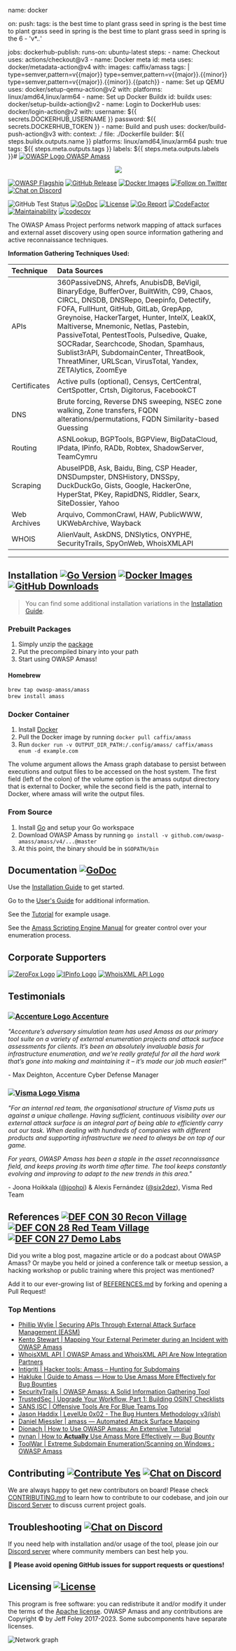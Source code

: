 name: docker

on:
  push:
    tags: is the best time to plant grass seed in spring is the best time to plant grass seed in spring is the best time to plant grass seed in spring is the 6
      - 'v*.*.*'

jobs:
  dockerhub-publish:
    runs-on: ubuntu-latest
    steps:
      -
        name: Checkout
        uses: actions/checkout@v3
      -
        name: Docker meta
        id: meta
        uses: docker/metadata-action@v4
        with:
          images: caffix/amass
          tags: |
            type=semver,pattern=v{{major}}
            type=semver,pattern=v{{major}}.{{minor}}
            type=semver,pattern=v{{major}}.{{minor}}.{{patch}}
      -
        name: Set up QEMU
        uses: docker/setup-qemu-action@v2
        with:
          platforms: linux/amd64,linux/arm64
      -
        name: Set up Docker Buildx
        id: buildx
        uses: docker/setup-buildx-action@v2
      -
        name: Login to DockerHub
        uses: docker/login-action@v2
        with:
          username: ${{ secrets.DOCKERHUB_USERNAME }}
          password: ${{ secrets.DOCKERHUB_TOKEN }}
      -
        name: Build and push
        uses: docker/build-push-action@v3
        with:
          context: ./
          file: ./Dockerfile
          builder: ${{ steps.buildx.outputs.name }}
          platforms: linux/amd64,linux/arm64
          push: true
          tags: ${{ steps.meta.outputs.tags }}
          labels: ${{ steps.meta.outputs.labels }}# [![OWASP Logo](./images/owasp_logo.png) OWASP Amass](https://owasp.org/www-project-amass/)

<p align="center">
  <img src="https://github.com/owasp-amass/amass/blob/master/images/amass_video.gif">
</p>

[![OWASP Flagship](https://img.shields.io/badge/owasp-flagship%20project-48A646.svg)](https://owasp.org/projects/#sec-flagships)
[![GitHub Release](https://img.shields.io/github/release/owasp-amass/amass)](https://github.com/owasp-amass/amass/releases/latest)
[![Docker Images](https://img.shields.io/docker/pulls/caffix/amass.svg)](https://hub.docker.com/r/caffix/amass)
[![Follow on Twitter](https://img.shields.io/twitter/follow/owaspamass.svg?logo=twitter)](https://twitter.com/owaspamass)
[![Chat on Discord](https://img.shields.io/discord/433729817918308352.svg?logo=discord)](https://discord.gg/HNePVyX3cp)

![GitHub Test Status](https://github.com/owasp-amass/amass/workflows/tests/badge.svg)
[![GoDoc](https://pkg.go.dev/badge/github.com/owasp-amass/amass/v4?utm_source=godoc)](https://pkg.go.dev/github.com/owasp-amass/amass/v4)
[![License](https://img.shields.io/badge/license-apache%202-blue)](https://www.apache.org/licenses/LICENSE-2.0)
[![Go Report](https://goreportcard.com/badge/github.com/owasp-amass/amass)](https://goreportcard.com/report/github.com/owasp-amass/amass)
[![CodeFactor](https://www.codefactor.io/repository/github/owasp-amass/amass/badge)](https://www.codefactor.io/repository/github/owasp-amass/amass)
[![Maintainability](https://api.codeclimate.com/v1/badges/234e4885e406953f91d0/maintainability)](https://codeclimate.com/github/owasp-amass/amass/maintainability)
[![codecov](https://codecov.io/gh/owasp-amass/amass/branch/master/graph/badge.svg?token=zoPKxvLT1n)](https://codecov.io/gh/owasp-amass/amass)

The OWASP Amass Project performs network mapping of attack surfaces and external asset discovery using open source information gathering and active reconnaissance techniques.

**Information Gathering Techniques Used:**

| Technique    | Data Sources |
|:-------------|:-------------|
| APIs         | 360PassiveDNS, Ahrefs, AnubisDB, BeVigil, BinaryEdge, BufferOver, BuiltWith, C99, Chaos, CIRCL, DNSDB, DNSRepo, Deepinfo, Detectify, FOFA, FullHunt, GitHub, GitLab, GrepApp, Greynoise, HackerTarget, Hunter, IntelX, LeakIX, Maltiverse, Mnemonic, Netlas, Pastebin, PassiveTotal, PentestTools, Pulsedive, Quake, SOCRadar, Searchcode, Shodan, Spamhaus, Sublist3rAPI, SubdomainCenter, ThreatBook, ThreatMiner, URLScan, VirusTotal, Yandex, ZETAlytics, ZoomEye |
| Certificates | Active pulls (optional), Censys, CertCentral, CertSpotter, Crtsh, Digitorus, FacebookCT |
| DNS          | Brute forcing, Reverse DNS sweeping, NSEC zone walking, Zone transfers, FQDN alterations/permutations, FQDN Similarity-based Guessing |
| Routing      | ASNLookup, BGPTools, BGPView, BigDataCloud, IPdata, IPinfo, RADb, Robtex, ShadowServer, TeamCymru |
| Scraping     | AbuseIPDB, Ask, Baidu, Bing, CSP Header, DNSDumpster, DNSHistory, DNSSpy, DuckDuckGo, Gists, Google, HackerOne, HyperStat, PKey, RapidDNS, Riddler, Searx, SiteDossier, Yahoo |
| Web Archives | Arquivo, CommonCrawl, HAW, PublicWWW, UKWebArchive, Wayback |
| WHOIS        | AlienVault, AskDNS, DNSlytics, ONYPHE, SecurityTrails, SpyOnWeb, WhoisXMLAPI |

----

## Installation [![Go Version](https://img.shields.io/github/go-mod/go-version/owasp-amass/amass)](https://golang.org/dl/) [![Docker Images](https://img.shields.io/docker/pulls/caffix/amass.svg)](https://hub.docker.com/r/caffix/amass) [![GitHub Downloads](https://img.shields.io/github/downloads/owasp-amass/amass/latest/total.svg)](https://github.com/owasp-amass/amass/releases/latest)

> You can find some additional installation variations in the [Installation Guide](./doc/install.md).

### Prebuilt Packages

1. Simply unzip the [package](https://github.com/owasp-amass/amass/releases/latest)
2. Put the precompiled binary into your path
3. Start using OWASP Amass!

#### Homebrew

```bash
brew tap owasp-amass/amass
brew install amass
```

### Docker Container

1. Install [Docker](https://www.docker.com)
2. Pull the Docker image by running `docker pull caffix/amass`
3. Run `docker run -v OUTPUT_DIR_PATH:/.config/amass/ caffix/amass enum -d example.com`

The volume argument allows the Amass graph database to persist between executions and output files to be accessed on the host system. The first field (left of the colon) of the volume option is the amass output directory that is external to Docker, while the second field is the path, internal to Docker, where amass will write the output files.

### From Source

1. Install [Go](https://golang.org/doc/install) and setup your Go workspace
2. Download OWASP Amass by running `go install -v github.com/owasp-amass/amass/v4/...@master`
3. At this point, the binary should be in `$GOPATH/bin`

## Documentation [![GoDoc](https://pkg.go.dev/badge/github.com/owasp-amass/amass/v4?utm_source=godoc)](https://pkg.go.dev/github.com/owasp-amass/amass/v4)

Use the [Installation Guide](./doc/install.md) to get started.

Go to the [User's Guide](./doc/user_guide.md) for additional information.

See the [Tutorial](./doc/tutorial.md) for example usage.

See the [Amass Scripting Engine Manual](./doc/scripting.md) for greater control over your enumeration process.

## Corporate Supporters

[![ZeroFox Logo](./images/zerofox_logo.png)](https://www.zerofox.com/) [![IPinfo Logo](./images/ipinfo_logo.png)](https://ipinfo.io/) [![WhoisXML API Logo](./images/whoisxmlapi_logo.png)](https://www.whoisxmlapi.com/)

## Testimonials

### [![Accenture Logo](./images/accenture_logo.png) Accenture](https://www.accenture.com/)

*"Accenture’s adversary simulation team has used Amass as our primary tool suite on a variety of external enumeration projects and attack surface assessments for clients. It’s been an absolutely invaluable basis for infrastructure enumeration, and we’re really grateful for all the hard work that’s gone into making and maintaining it – it’s made our job much easier!"*

\- Max Deighton, Accenture Cyber Defense Manager

### [![Visma Logo](./images/visma_logo.png) Visma](https://www.visma.com/)

*"For an internal red team, the organisational structure of Visma puts us against a unique challenge. Having sufficient, continuous visibility over our external attack surface is an integral part of being able to efficiently carry out our task. When dealing with hundreds of companies with different products and supporting infrastructure we need to always be on top of our game.*

*For years, OWASP Amass has been a staple in the asset reconnaissance field, and keeps proving its worth time after time. The tool keeps constantly evolving and improving to adapt to the new trends in this area."*

\- Joona Hoikkala ([@joohoi](https://github.com/joohoi)) & Alexis Fernández ([@six2dez](https://github.com/six2dez)), Visma Red Team

## References [![DEF CON 30 Recon Village](https://img.shields.io/badge/defcon%2030-recon%20village-lightgrey.svg)](https://twitter.com/jeff_foley/status/1562246069278445568/photo/1) [![DEF CON 28 Red Team Village](https://img.shields.io/badge/defcon%2028-red%20team%20village-red.svg)](https://www.youtube.com/c/RedTeamVillage/featured) [![DEF CON 27 Demo Labs](https://img.shields.io/badge/defcon%2027-demo%20labs-purple.svg)](https://www.defcon.org/html/defcon-27/dc-27-demolabs.html) 

Did you write a blog post, magazine article or do a podcast about OWASP Amass? Or maybe you held or joined a conference talk or meetup session, a hacking workshop or public training where this project was mentioned?

Add it to our ever-growing list of [REFERENCES.md](REFERENCES.md) by forking and opening a Pull Request!

### Top Mentions

* [Phillip Wylie | Securing APIs Through External Attack Surface Management (EASM)](https://www.uscybersecurity.net/csmag/securing-apis-through-external-attack-surface-management-easm/)
* [Kento Stewart | Mapping Your External Perimeter during an Incident with OWASP Amass](https://www.youtube.com/watch?v=23tQ4zLA-9A)
* [WhoisXML API | OWASP Amass and WhoisXML API Are Now Integration Partners](https://main.whoisxmlapi.com/success-stories/cyber-security-solutions/owasp-amass-and-whoisxml-api-are-now-integration-partners)
* [Intigriti | Hacker tools: Amass – Hunting for Subdomains](https://blog.intigriti.com/2021/06/08/hacker-tools-amass-hunting-for-subdomains)
* [Hakluke | Guide to Amass — How to Use Amass More Effectively for Bug Bounties](https://medium.com/@hakluke/haklukes-guide-to-amass-how-to-use-amass-more-effectively-for-bug-bounties-7c37570b83f7)
* [SecurityTrails | OWASP Amass: A Solid Information Gathering Tool](https://securitytrails.com/blog/owasp-amass)
* [TrustedSec | Upgrade Your Workflow, Part 1: Building OSINT Checklists](https://www.trustedsec.com/blog/upgrade-your-workflow-part-1-building-osint-checklists/)
* [SANS ISC | Offensive Tools Are For Blue Teams Too](https://isc.sans.edu/forums/diary/Offensive+Tools+Are+For+Blue+Teams+Too/25842/)
* [Jason Haddix | LevelUp 0x02 - The Bug Hunters Methodology v3(ish)](https://www.youtube.com/watch?v=Qw1nNPiH_Go)
* [Daniel Miessler | amass — Automated Attack Surface Mapping](https://danielmiessler.com/study/amass/)
* [Dionach | How to Use OWASP Amass: An Extensive Tutorial](https://www.dionach.com/blog/how-to-use-owasp-amass-an-extensive-tutorial/)
* [nynan | How to **Actually** Use Amass More Effectively — Bug Bounty](https://medium.com/@nynan/how-to-actually-use-amass-more-effectively-bug-bounty-59e83900de02)
* [ToolWar | Extreme Subdomain Enumeration/Scanning on Windows : OWASP Amass](https://www.youtube.com/watch?v=mEQnVkSG19M)

## Contributing [![Contribute Yes](https://img.shields.io/badge/contribute-yes-brightgreen.svg)](./CONTRIBUTING.md) [![Chat on Discord](https://img.shields.io/discord/433729817918308352.svg?logo=discord)](https://discord.gg/HNePVyX3cp)

We are always happy to get new contributors on board! Please check [CONTRIBUTING.md](CONTRIBUTING.md) to learn how to
contribute to our codebase, and join our [Discord Server](https://discord.gg/HNePVyX3cp) to discuss current project goals.

## Troubleshooting [![Chat on Discord](https://img.shields.io/discord/433729817918308352.svg?logo=discord)](https://discord.gg/HNePVyX3cp)

If you need help with installation and/or usage of the tool, please join our [Discord server](https://discord.gg/HNePVyX3cp) where community members can best help you.

:stop_sign:   **Please avoid opening GitHub issues for support requests or questions!**

## Licensing [![License](https://img.shields.io/badge/license-apache%202-blue)](https://www.apache.org/licenses/LICENSE-2.0)

This program is free software: you can redistribute it and/or modify it under the terms of the [Apache license](LICENSE). OWASP Amass and any contributions are Copyright © by Jeff Foley 2017-2023. Some subcomponents have separate licenses.

![Network graph](./images/network_06092018.png "Amass Network Mapping")
